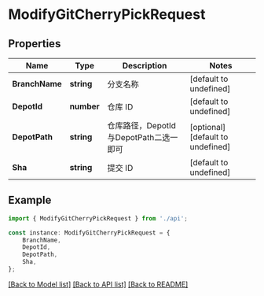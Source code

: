 # ModifyGitCherryPickRequest


## Properties

Name | Type | Description | Notes
------------ | ------------- | ------------- | -------------
**BranchName** | **string** | 分支名称 | [default to undefined]
**DepotId** | **number** | 仓库 ID | [default to undefined]
**DepotPath** | **string** | 仓库路径，DepotId与DepotPath二选一即可 | [optional] [default to undefined]
**Sha** | **string** | 提交 ID | [default to undefined]

## Example

```typescript
import { ModifyGitCherryPickRequest } from './api';

const instance: ModifyGitCherryPickRequest = {
    BranchName,
    DepotId,
    DepotPath,
    Sha,
};
```

[[Back to Model list]](../README.md#documentation-for-models) [[Back to API list]](../README.md#documentation-for-api-endpoints) [[Back to README]](../README.md)

